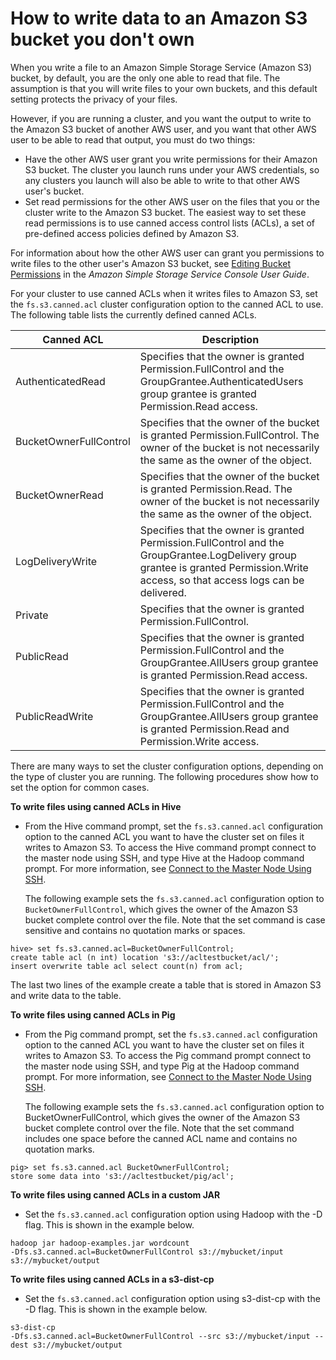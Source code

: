 # How to write data to an Amazon S3 bucket you don't own<a name="emr-s3-acls"></a>

 When you write a file to an Amazon Simple Storage Service \(Amazon S3\) bucket, by default, you are the only one able to read that file\. The assumption is that you will write files to your own buckets, and this default setting protects the privacy of your files\. 

 However, if you are running a cluster, and you want the output to write to the Amazon S3 bucket of another AWS user, and you want that other AWS user to be able to read that output, you must do two things: 
+  Have the other AWS user grant you write permissions for their Amazon S3 bucket\. The cluster you launch runs under your AWS credentials, so any clusters you launch will also be able to write to that other AWS user's bucket\. 
+  Set read permissions for the other AWS user on the files that you or the cluster write to the Amazon S3 bucket\. The easiest way to set these read permissions is to use canned access control lists \(ACLs\), a set of pre\-defined access policies defined by Amazon S3\. 

 For information about how the other AWS user can grant you permissions to write files to the other user's Amazon S3 bucket, see [Editing Bucket Permissions](https://docs.aws.amazon.com/AmazonS3/latest/user-guide//EditingBucketPermissions.html) in the *Amazon Simple Storage Service Console User Guide*\. 

 For your cluster to use canned ACLs when it writes files to Amazon S3, set the `fs.s3.canned.acl` cluster configuration option to the canned ACL to use\. The following table lists the currently defined canned ACLs\. 


| Canned ACL | Description | 
| --- | --- | 
| AuthenticatedRead | Specifies that the owner is granted Permission\.FullControl and the GroupGrantee\.AuthenticatedUsers group grantee is granted Permission\.Read access\. | 
| BucketOwnerFullControl | Specifies that the owner of the bucket is granted Permission\.FullControl\. The owner of the bucket is not necessarily the same as the owner of the object\. | 
| BucketOwnerRead | Specifies that the owner of the bucket is granted Permission\.Read\. The owner of the bucket is not necessarily the same as the owner of the object\. | 
| LogDeliveryWrite | Specifies that the owner is granted Permission\.FullControl and the GroupGrantee\.LogDelivery group grantee is granted Permission\.Write access, so that access logs can be delivered\. | 
| Private | Specifies that the owner is granted Permission\.FullControl\. | 
| PublicRead | Specifies that the owner is granted Permission\.FullControl and the GroupGrantee\.AllUsers group grantee is granted Permission\.Read access\. | 
| PublicReadWrite | Specifies that the owner is granted Permission\.FullControl and the GroupGrantee\.AllUsers group grantee is granted Permission\.Read and Permission\.Write access\. | 

 There are many ways to set the cluster configuration options, depending on the type of cluster you are running\. The following procedures show how to set the option for common cases\. 

**To write files using canned ACLs in Hive**
+  From the Hive command prompt, set the `fs.s3.canned.acl` configuration option to the canned ACL you want to have the cluster set on files it writes to Amazon S3\. To access the Hive command prompt connect to the master node using SSH, and type Hive at the Hadoop command prompt\. For more information, see [Connect to the Master Node Using SSH](emr-connect-master-node-ssh.md)\. 

   The following example sets the `fs.s3.canned.acl` configuration option to `BucketOwnerFullControl`, which gives the owner of the Amazon S3 bucket complete control over the file\. Note that the set command is case sensitive and contains no quotation marks or spaces\. 

  ```
  hive> set fs.s3.canned.acl=BucketOwnerFullControl;   
  create table acl (n int) location 's3://acltestbucket/acl/'; 
  insert overwrite table acl select count(n) from acl;
  ```

   The last two lines of the example create a table that is stored in Amazon S3 and write data to the table\. 

**To write files using canned ACLs in Pig**
+  From the Pig command prompt, set the `fs.s3.canned.acl` configuration option to the canned ACL you want to have the cluster set on files it writes to Amazon S3\. To access the Pig command prompt connect to the master node using SSH, and type Pig at the Hadoop command prompt\. For more information, see [Connect to the Master Node Using SSH](emr-connect-master-node-ssh.md)\. 

   The following example sets the `fs.s3.canned.acl` configuration option to BucketOwnerFullControl, which gives the owner of the Amazon S3 bucket complete control over the file\. Note that the set command includes one space before the canned ACL name and contains no quotation marks\. 

  ```
  pig> set fs.s3.canned.acl BucketOwnerFullControl; 
  store some data into 's3://acltestbucket/pig/acl';
  ```

**To write files using canned ACLs in a custom JAR**
+  Set the `fs.s3.canned.acl` configuration option using Hadoop with the \-D flag\. This is shown in the example below\. 

  ```
  hadoop jar hadoop-examples.jar wordcount 
  -Dfs.s3.canned.acl=BucketOwnerFullControl s3://mybucket/input s3://mybucket/output
  ```
  
 **To write files using canned ACLs in a s3-dist-cp**
+  Set the `fs.s3.canned.acl` configuration option using s3-dist-cp with the \-D flag\. This is shown in the example below\. 

  ```
  s3-dist-cp
  -Dfs.s3.canned.acl=BucketOwnerFullControl --src s3://mybucket/input --dest s3://mybucket/output
  ```
